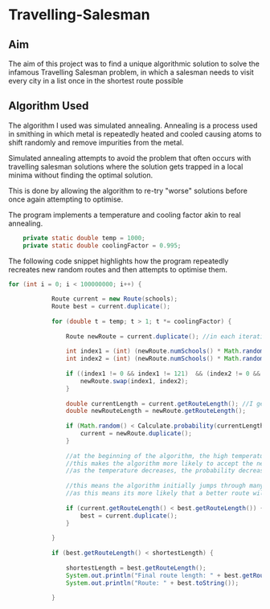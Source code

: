 # Travelling-Salesman

## Aim
The aim of this project was to find a unique algorithmic solution to solve the infamous Travelling Salesman problem, in which a salesman needs to visit every city in a list once in the shortest route possible

## Algorithm Used
The algorithm I used was simulated annealing. Annealing is a process used in smithing in which metal is repeatedly heated and cooled causing atoms to shift randomly and remove impurities from the metal.

Simulated annealing attempts to avoid the problem that often occurs with travelling salesman solutions where the solution gets trapped in a local minima without finding the optimal solution.

This is done by allowing the algorithm to re-try "worse" solutions before once again attempting to optimise.

The program implements a temperature and cooling factor akin to real annealing.
``` java
    private static double temp = 1000;
    private static double coolingFactor = 0.995;
```

The following code snippet highlights how the program repeatedly recreates new random routes and then attempts to optimise them.
``` java
for (int i = 0; i < 100000000; i++) {
			
			Route current = new Route(schools);
			Route best = current.duplicate();
			
			for (double t = temp; t > 1; t *= coolingFactor) {
				
				Route newRoute = current.duplicate(); //in each iteration a new route is developed
				
				int index1 = (int) (newRoute.numSchools() * Math.random()); 
				int index2 = (int) (newRoute.numSchools() * Math.random());
				
				if ((index1 != 0 && index1 != 121)  && (index2 != 0 && index2 != 121)) { //I randomly swap two edges in the route, as long as
					newRoute.swap(index1, index2);										//the first and last edges aren't swapped
				}
				
				double currentLength = current.getRouteLength(); //I get the length of both routes
				double newRouteLength = newRoute.getRouteLength();
				
				if (Math.random() < Calculate.probability(currentLength, newRouteLength, t)) { // and use the probability method in the Calculate
					current = newRoute.duplicate();											  //class to decide if the route will get accepted or not
				}
				
				//at the beginning of the algorithm, the high temperature makes the acceptance probability higher
				//this makes the algorithm more likely to accept the new route as a solution
				//as the temperature decreases, the probability decreases with it
				
				//this means the algorithm initially jumps through many permutations of routes (including bad ones)
				//as this means its more likely that a better route will be reached
				
				if (current.getRouteLength() < best.getRouteLength()) {
					best = current.duplicate();
				}
				
			}
					
			if (best.getRouteLength() < shortestLength) {
				
				shortestLength = best.getRouteLength();
				System.out.println("Final route length: " + best.getRouteLength());
				System.out.println("Route: " + best.toString());
				
			}
```